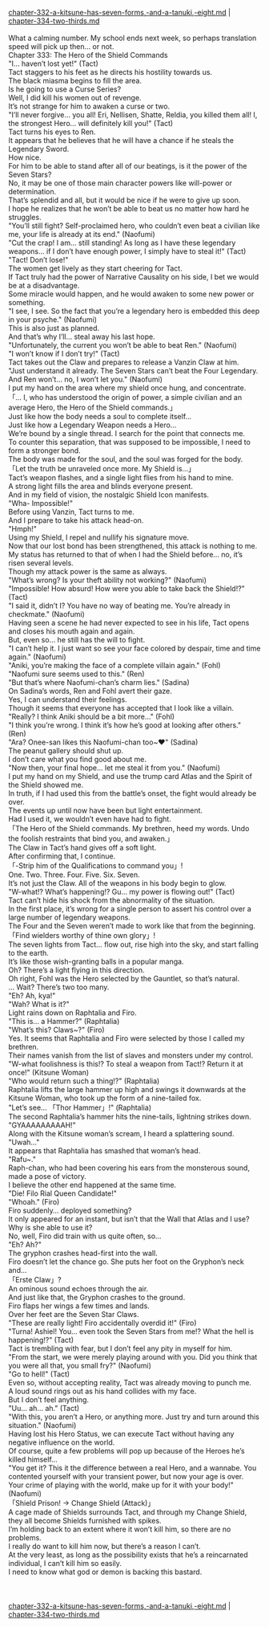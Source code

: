 [chapter-332-a-kitsune-has-seven-forms,-and-a-tanuki,-eight.md](./chapter-332-a-kitsune-has-seven-forms,-and-a-tanuki,-eight.md) | [chapter-334-two-thirds.md](./chapter-334-two-thirds.md) <br/>
<br/>
What a calming number. My school ends next week, so perhaps translation speed will pick up then… or not.<br/>
Chapter 333: The Hero of the Shield Commands<br/>
"I… haven’t lost yet!" (Tact)<br/>
Tact staggers to his feet as he directs his hostility towards us.<br/>
The black miasma begins to fill the area.<br/>
Is he going to use a Curse Series?<br/>
Well, I did kill his women out of revenge.<br/>
It’s not strange for him to awaken a curse or two.<br/>
"I’ll never forgive… you all! Eri, Nellisen, Shatte, Reldia, you killed them all! I, the strongest Hero… will definitely kill you!" (Tact)<br/>
Tact turns his eyes to Ren.<br/>
It appears that he believes that he will have a chance if he steals the Legendary Sword.<br/>
How nice.<br/>
For him to be able to stand after all of our beatings, is it the power of the Seven Stars?<br/>
No, it may be one of those main character powers like will-power or determination.<br/>
That’s splendid and all, but it would be nice if he were to give up soon.<br/>
I hope he realizes that he won’t be able to beat us no matter how hard he struggles.<br/>
"You’ll still fight? Self-proclaimed hero, who couldn’t even beat a civilian like me, your life is already at its end." (Naofumi)<br/>
"Cut the crap! I am… still standing! As long as I have these legendary weapons… if I don’t have enough power, I simply have to steal it!" (Tact)<br/>
"Tact! Don’t lose!"<br/>
The women get lively as they start cheering for Tact.<br/>
If Tact truly had the power of Narrative Causality on his side, I bet we would be at a disadvantage.<br/>
Some miracle would happen, and he would awaken to some new power or something.<br/>
"I see, I see. So the fact that you’re a legendary hero is embedded this deep in your psyche." (Naofumi)<br/>
This is also just as planned.<br/>
And that’s why I’ll… steal away his last hope.<br/>
"Unfortunately, the current you won’t be able to beat Ren." (Naofumi)<br/>
"I won’t know if I don’t try!" (Tact)<br/>
Tact takes out the Claw and prepares to release a Vanzin Claw at him.<br/>
"Just understand it already. The Seven Stars can’t beat the Four Legendary. And Ren won’t… no, I won’t let you." (Naofumi)<br/>
I put my hand on the area where my shield once hung, and concentrate.<br/>
「… I, who has understood the origin of power, a simple civilian and an average Hero, the Hero of the Shield commands.」<br/>
Just like how the body needs a soul to complete itself…<br/>
Just like how a Legendary Weapon needs a Hero…<br/>
We’re bound by a single thread. I search for the point that connects me.<br/>
To counter this separation, that was supposed to be impossible, I need to form a stronger bond.<br/>
The body was made for the soul, and the soul was forged for the body.<br/>
「Let the truth be unraveled once more. My Shield is…」<br/>
Tact’s weapon flashes, and a single light flies from his hand to mine.<br/>
A strong light fills the area and blinds everyone present.<br/>
And in my field of vision, the nostalgic Shield Icon manifests.<br/>
"Wha- Impossible!"<br/>
Before using Vanzin, Tact turns to me.<br/>
And I prepare to take his attack head-on.<br/>
"Hmph!"<br/>
Using my Shield, I repel and nullify his signature move.<br/>
Now that our lost bond has been strengthened, this attack is nothing to me.<br/>
My status has returned to that of when I had the Shield before… no, it’s risen several levels.<br/>
Though my attack power is the same as always.<br/>
"What’s wrong? Is your theft ability not working?" (Naofumi)<br/>
"Impossible! How absurd! How were you able to take back the Shield!?" (Tact)<br/>
"I said it, didn’t I? You have no way of beating me. You’re already in checkmate." (Naofumi)<br/>
Having seen a scene he had never expected to see in his life, Tact opens and closes his mouth again and again.<br/>
But, even so… he still has the will to fight.<br/>
"I can’t help it. I just want so see your face colored by despair, time and time again." (Naofumi)<br/>
"Aniki, you’re making the face of a complete villain again." (Fohl)<br/>
"Naofumi sure seems used to this." (Ren)<br/>
"But that’s where Naofumi-chan’s charm lies." (Sadina)<br/>
On Sadina’s words, Ren and Fohl avert their gaze.<br/>
Yes, I can understand their feelings.<br/>
Though it seems that everyone has accepted that I look like a villain.<br/>
"Really? I think Aniki should be a bit more…" (Fohl)<br/>
"I think you’re wrong. I think it’s how he’s good at looking after others." (Ren)<br/>
"Ara? Onee-san likes this Naofumi-chan too~♥" (Sadina)<br/>
The peanut gallery should shut up.<br/>
I don’t care what you find good about me.<br/>
"Now then, your final hope… let me steal it from you." (Naofumi)<br/>
I put my hand on my Shield, and use the trump card Atlas and the Spirit of the Shield showed me.<br/>
In truth, if I had used this from the battle’s onset, the fight would already be over.<br/>
The events up until now have been but light entertainment.<br/>
Had I used it, we wouldn’t even have had to fight.<br/>
「The Hero of the Shield commands. My brethren, heed my words. Undo the foolish restraints that bind you, and awaken.」<br/>
The Claw in Tact’s hand gives off a soft light.<br/>
After confirming that, I continue.<br/>
「-Strip him of the Qualifications to command you」!<br/>
One. Two. Three. Four. Five. Six. Seven.<br/>
It’s not just the Claw. All of the weapons in his body begin to glow.<br/>
"W-what!? What’s happening!? Gu… my power is flowing out!" (Tact)<br/>
Tact can’t hide his shock from the abnormality of the situation.<br/>
In the first place, it’s wrong for a single person to assert his control over a large number of legendary weapons.<br/>
The Four and the Seven weren’t made to work like that from the beginning.<br/>
「Find wielders worthy of thine own glory」!<br/>
The seven lights from Tact… flow out, rise high into the sky, and start falling to the earth.<br/>
It’s like those wish-granting balls in a popular manga.<br/>
Oh? There’s a light flying in this direction.<br/>
Oh right, Fohl was the Hero selected by the Gauntlet, so that’s natural.<br/>
… Wait? There’s two too many.<br/>
"Eh? Ah, kya!"<br/>
"Wah? What is it?"<br/>
Light rains down on Raphtalia and Firo.<br/>
"This is… a Hammer?" (Raphtalia)<br/>
"What’s this? Claws~?" (Firo)<br/>
Yes. It seems that Raphtalia and Firo were selected by those I called my brethren.<br/>
Their names vanish from the list of slaves and monsters under my control.<br/>
"W-what foolishness is this!? To steal a weapon from Tact!? Return it at once!" (Kitsune Woman)<br/>
"Who would return such a thing!?" (Raphtalia)<br/>
Raphtalia lifts the large hammer up high and swings it downwards at the Kitsune Woman, who took up the form of a nine-tailed fox.<br/>
"Let’s see… 「Thor Hammer」!" (Raphtalia)<br/>
The second Raphtalia’s hammer hits the nine-tails, lightning strikes down.<br/>
"GYAAAAAAAAAH!"<br/>
Along with the Kitsune woman’s scream, I heard a splattering sound.<br/>
"Uwah…"<br/>
It appears that Raphtalia has smashed that woman’s head.<br/>
"Rafu~."<br/>
Raph-chan, who had been covering his ears from the monsterous sound, made a pose of victory.<br/>
I believe the other end happened at the same time.<br/>
"Die! Filo Rial Queen Candidate!"<br/>
"Whoah." (Firo)<br/>
Firo suddenly… deployed something?<br/>
It only appeared for an instant, but isn’t that the Wall that Atlas and I use?<br/>
Why is she able to use it?<br/>
No, well, Firo did train with us quite often, so…<br/>
"Eh? Ah?"<br/>
The gryphon crashes head-first into the wall.<br/>
Firo doesn’t let the chance go. She puts her foot on the Gryphon’s neck and…<br/>
「Erste Claw」?<br/>
An ominous sound echoes through the air.<br/>
And just like that, the Gryphon crashes to the ground.<br/>
Firo flaps her wings a few times and lands.<br/>
Over her feet are the Seven Star Claws.<br/>
"These are really light! Firo accidentally overdid it!" (Firo)<br/>
"Turna! Ashiel! You… even took the Seven Stars from me!? What the hell is happening!?" (Tact)<br/>
Tact is trembling with fear, but I don’t feel any pity in myself for him.<br/>
"From the start, we were merely playing around with you. Did you think that you were all that, you small fry?" (Naofumi)<br/>
"Go to hell!" (Tact)<br/>
Even so, without accepting reality, Tact was already moving to punch me.<br/>
A loud sound rings out as his hand collides with my face.<br/>
But I don’t feel anything.<br/>
"Uu… ah… ah." (Tact)<br/>
"With this, you aren’t a Hero, or anything more. Just try and turn around this situation." (Naofumi)<br/>
Having lost his Hero Status, we can execute Tact without having any negative influence on the world.<br/>
Of course, quite a few problems will pop up because of the Heroes he’s killed himself…<br/>
"You get it? This it the difference between a real Hero, and a wannabe. You contented yourself with your transient power, but now your age is over. Your crime of playing with the world, make up for it with your body!" (Naofumi)<br/>
「Shield Prison! → Change Shield (Attack)」<br/>
A cage made of Shields surrounds Tact, and through my Change Shield, they all become Shields furnished with spikes.<br/>
I’m holding back to an extent where it won’t kill him, so there are no problems.<br/>
I really do want to kill him now, but there’s a reason I can’t.<br/>
At the very least, as long as the possibility exists that he’s a reincarnated individual, I can’t kill him so easily.<br/>
I need to know what god or demon is backing this bastard.<br/>
<br/>
<br/> <br/>
[chapter-332-a-kitsune-has-seven-forms,-and-a-tanuki,-eight.md](./chapter-332-a-kitsune-has-seven-forms,-and-a-tanuki,-eight.md) | [chapter-334-two-thirds.md](./chapter-334-two-thirds.md) <br/>
